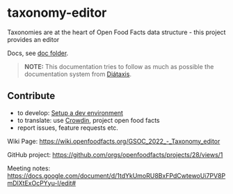 # taxonomy-editor
Taxonomies are at the heart of Open Food Facts data structure - this project provides an editor

Docs, see [doc folder](./doc).

> **NOTE:**
> This documentation tries to follow as much as possible the documentation system from [Diátaxis](https://diataxis.fr/).

## Contribute

- to develop: [Setup a dev environment](./doc/introduction/setup-dev.md)
- to translate: use [Crowdin](https://crowdin.com/project/openfoodfacts), project open food facts
- report issues, feature requests etc.


Wiki Page: https://wiki.openfoodfacts.org/GSOC_2022_-_Taxonomy_editor

GitHub project: https://github.com/orgs/openfoodfacts/projects/28/views/1

Meeting notes: https://docs.google.com/document/d/1tdYkUmoRU8BxFPdCwtewoUi7PV8PmDlXtExOcPYyu-I/edit#

